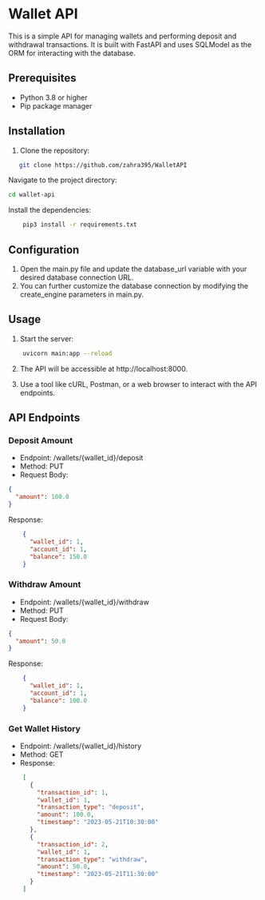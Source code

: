 # Wallet API

This is a simple API for managing wallets and performing deposit and withdrawal transactions. It is built with FastAPI and uses SQLModel as the ORM for interacting with the database.

## Prerequisites

- Python 3.8 or higher
- Pip package manager

## Installation

1. Clone the repository:

```bash
   git clone https://github.com/zahra395/WalletAPI
```

Navigate to the project directory:
```bash
cd wallet-api
```

Install the dependencies:
```bash
    pip3 install -r requirements.txt
```

## Configuration

1. Open the main.py file and update the database_url variable with your desired database connection URL.
2. You can further customize the database connection by modifying the create_engine parameters in main.py.

## Usage

1. Start the server:
```bash
    uvicorn main:app --reload
```

2. The API will be accessible at http://localhost:8000.

3. Use a tool like cURL, Postman, or a web browser to interact with the API endpoints.

## API Endpoints
### Deposit Amount

- Endpoint: /wallets/{wallet_id}/deposit
- Method: PUT
- Request Body:
```json
{
  "amount": 100.0
}
```
Response:

```json
    {
      "wallet_id": 1,
      "account_id": 1,
      "balance": 150.0
    }
```

### Withdraw Amount

- Endpoint: /wallets/{wallet_id}/withdraw
- Method: PUT
- Request Body:

```json
{
  "amount": 50.0
}
```
Response:

```json
    {
      "wallet_id": 1,
      "account_id": 1,
      "balance": 100.0
    }
```
### Get Wallet History

- Endpoint: /wallets/{wallet_id}/history
- Method: GET
- Response:
```json
    [
      {
        "transaction_id": 1,
        "wallet_id": 1,
        "transaction_type": "deposit",
        "amount": 100.0,
        "timestamp": "2023-05-21T10:30:00"
      },
      {
        "transaction_id": 2,
        "wallet_id": 1,
        "transaction_type": "withdraw",
        "amount": 50.0,
        "timestamp": "2023-05-21T11:30:00"
      }
    ]
```
